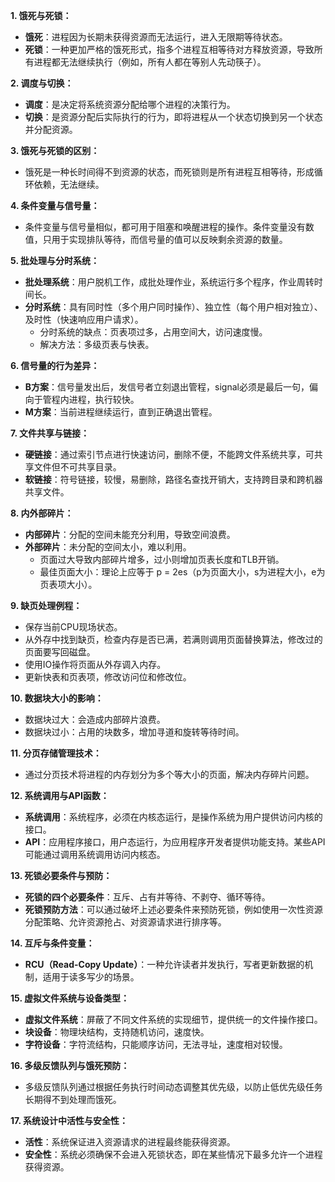 **1. 饿死与死锁：**
- **饿死**：进程因为长期未获得资源而无法运行，进入无限期等待状态。
- **死锁**：一种更加严格的饿死形式，指多个进程互相等待对方释放资源，导致所有进程都无法继续执行（例如，所有人都在等别人先动筷子）。

**2. 调度与切换：**
- **调度**：是决定将系统资源分配给哪个进程的决策行为。
- **切换**：是资源分配后实际执行的行为，即将进程从一个状态切换到另一个状态并分配资源。

**3. 饿死与死锁的区别：**
- 饿死是一种长时间得不到资源的状态，而死锁则是所有进程互相等待，形成循环依赖，无法继续。

**4. 条件变量与信号量：**
- 条件变量与信号量相似，都可用于阻塞和唤醒进程的操作。条件变量没有数值，只用于实现排队等待，而信号量的值可以反映剩余资源的数量。

**5. 批处理与分时系统：**
- **批处理系统**：用户脱机工作，成批处理作业，系统运行多个程序，作业周转时间长。
- **分时系统**：具有同时性（多个用户同时操作）、独立性（每个用户相对独立）、及时性（快速响应用户请求）。  
  - 分时系统的缺点：页表项过多，占用空间大，访问速度慢。
  - 解决方法：多级页表与快表。

**6. 信号量的行为差异：**
- **B方案**：信号量发出后，发信号者立刻退出管程，signal必须是最后一句，偏向于管程内进程，执行较快。
- **M方案**：当前进程继续运行，直到正确退出管程。

**7. 文件共享与链接：**
- **硬链接**：通过索引节点进行快速访问，删除不便，不能跨文件系统共享，可共享文件但不可共享目录。
- **软链接**：符号链接，较慢，易删除，路径名查找开销大，支持跨目录和跨机器共享文件。

**8. 内外部碎片：**
- **内部碎片**：分配的空间未能充分利用，导致空间浪费。
- **外部碎片**：未分配的空间太小，难以利用。  
  - 页面过大导致内部碎片增多，过小则增加页表长度和TLB开销。  
  - 最佳页面大小：理论上应等于 p = 2es（p为页面大小，s为进程大小，e为页表项大小）。

**9. 缺页处理例程：**
- 保存当前CPU现场状态。
- 从外存中找到缺页，检查内存是否已满，若满则调用页面替换算法，修改过的页面要写回磁盘。
- 使用IO操作将页面从外存调入内存。
- 更新快表和页表项，修改访问位和修改位。

**10. 数据块大小的影响：**
- 数据块过大：会造成内部碎片浪费。
- 数据块过小：占用的块数多，增加寻道和旋转等待时间。

**11. 分页存储管理技术：**
- 通过分页技术将进程的内存划分为多个等大小的页面，解决内存碎片问题。

**12. 系统调用与API函数：**
- **系统调用**：系统程序，必须在内核态运行，是操作系统为用户提供访问内核的接口。
- **API**：应用程序接口，用户态运行，为应用程序开发者提供功能支持。某些API可能通过调用系统调用访问内核态。

**13. 死锁必要条件与预防：**
- **死锁的四个必要条件**：互斥、占有并等待、不剥夺、循环等待。
- **死锁预防方法**：可以通过破坏上述必要条件来预防死锁，例如使用一次性资源分配策略、允许资源抢占、对资源请求进行排序等。

**14. 互斥与条件变量：**
- **RCU（Read-Copy Update）**：一种允许读者并发执行，写者更新数据的机制，适用于读多写少的场景。

**15. 虚拟文件系统与设备类型：**
- **虚拟文件系统**：屏蔽了不同文件系统的实现细节，提供统一的文件操作接口。
- **块设备**：物理块结构，支持随机访问，速度快。
- **字符设备**：字符流结构，只能顺序访问，无法寻址，速度相对较慢。

**16. 多级反馈队列与饿死预防：**
- 多级反馈队列通过根据任务执行时间动态调整其优先级，以防止低优先级任务长期得不到处理而饿死。

**17. 系统设计中活性与安全性：**
- **活性**：系统保证进入资源请求的进程最终能获得资源。
- **安全性**：系统必须确保不会进入死锁状态，即在某些情况下最多允许一个进程获得资源。